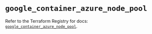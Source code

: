 # `google_container_azure_node_pool`

Refer to the Terraform Registry for docs: [`google_container_azure_node_pool`](https://registry.terraform.io/providers/drfaust92/google/4.16.4/docs/resources/container_azure_node_pool).
